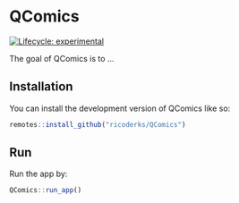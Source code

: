 
<!-- README.md is generated from README.Rmd. Please edit that file -->

# QComics

<!-- badges: start -->

[![Lifecycle:
experimental](https://img.shields.io/badge/lifecycle-experimental-orange.svg)](https://lifecycle.r-lib.org/articles/stages.html#experimental)
<!-- badges: end -->

The goal of QComics is to …

## Installation

You can install the development version of QComics like so:

``` r
remotes::install_github("ricoderks/QComics")
```

## Run

Run the app by:

``` r
QComics::run_app()
```
